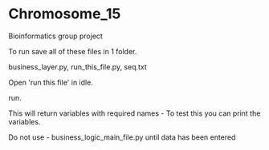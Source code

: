 # Chromosome_15
Bioinformatics group project


To run save all of these files in 1 folder.

business_layer.py,
run_this_file.py,
seq.txt

Open 'run this file'  in idle.

run.

This will return variables with required names - 
To test this you can print the variables. 

Do not use - business_logic_main_file.py until data has been entered
